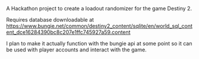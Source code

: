 A Hackathon project to create a loadout randomizer for the game Destiny 2.

Requires database downloadable at https://www.bungie.net/common/destiny2_content/sqlite/en/world_sql_content_dce16284390bc8c207e1ffc745927a59.content

I plan to make it actually function with the bungie api at some point so it can be used with player accounts and interact with the game.
